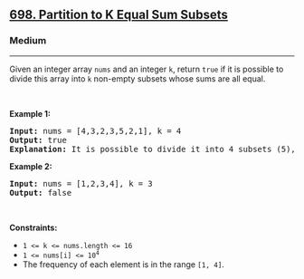 <h2><a href="https://leetcode.com/problems/partition-to-k-equal-sum-subsets/">698. Partition to K Equal Sum Subsets</a></h2><h3>Medium</h3><hr><div><p>Given an integer array <code>nums</code> and an integer <code>k</code>, return <code>true</code> if it is possible to divide this array into <code>k</code> non-empty subsets whose sums are all equal.</p>

<p>&nbsp;</p>
<p><strong class="example">Example 1:</strong></p>

<pre><strong>Input:</strong> nums = [4,3,2,3,5,2,1], k = 4
<strong>Output:</strong> true
<strong>Explanation:</strong> It is possible to divide it into 4 subsets (5), (1, 4), (2,3), (2,3) with equal sums.
</pre>

<p><strong class="example">Example 2:</strong></p>

<pre><strong>Input:</strong> nums = [1,2,3,4], k = 3
<strong>Output:</strong> false
</pre>

<p>&nbsp;</p>
<p><strong>Constraints:</strong></p>

<ul>
	<li><code>1 &lt;= k &lt;= nums.length &lt;= 16</code></li>
	<li><code>1 &lt;= nums[i] &lt;= 10<sup>4</sup></code></li>
	<li>The frequency of each element is in the range <code>[1, 4]</code>.</li>
</ul>
</div>